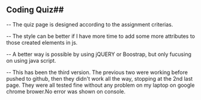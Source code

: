## Coding Quiz##

-- The quiz page is designed according to the assignment criterias.

-- The style can be better if I have more time to add some more attributes
to those created elements in js.

-- A better way is possible by using jQUERY or Boostrap, but only
fucusing on using java script.

-- This has been the third version. The previous two were working
before pushed to github, then they didn't work all the way, stopping at
the 2nd last page. They were all tested fine without any problem on
my laptop on google chrome brower.No error was shown on console.

 	